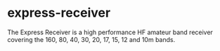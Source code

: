 # express-receiver
The Express Receiver is a high performance HF amateur band receiver covering the 160, 80, 40, 30, 20, 17, 15, 12 and 10m bands.
